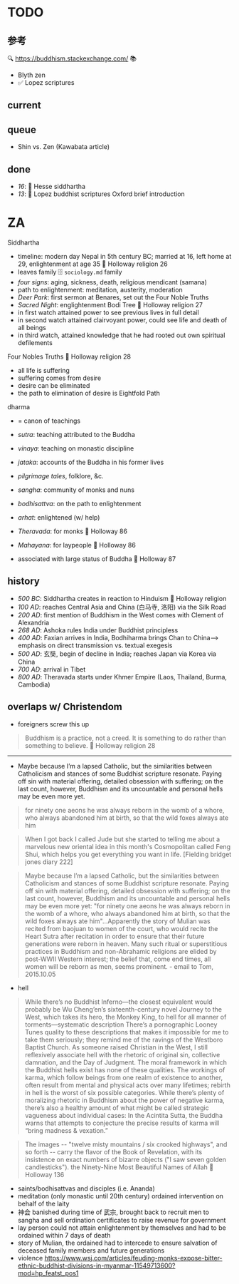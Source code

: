 # TODO

## 参考

🔍 https://buddhism.stackexchange.com/
📚
* Blyth zen
* ✅ Lopez scriptures

## current

## queue

* Shin vs. Zen (Kawabata article)

## done

* _16_: 📙 Hesse siddhartha
* _13_: 📙 Lopez buddhist scriptures Oxford brief introduction

# ZA

Siddhartha
* timeline: modern day Nepal in 5th century BC; married at 16, left home at 29, enlightenment at age 35 📙 Holloway religion 26
* leaves family 🗄 `sociology.md` family
* _four signs_: aging, sickness, death, religious mendicant (samana)
* path to enlightenment: meditation, austerity, moderation
* _Deer Park_: first sermon at Benares, set out the Four Noble Truths 
* _Sacred Night_: englightenment Bodi Tree 📙 Holloway religion 27
* in first watch attained power to see previous lives in full detail
* in second watch attained clairvoyant power, could see life and death of all beings
* in third watch, attained knowledge that he had rooted out own spiritual defilements

Four Nobles Truths 📙 Holloway religion 28
* all life is suffering
* suffering comes from desire
* desire can be eliminated
* the path to elimination of desire is Eightfold Path

dharma 
* = canon of teachings
* _sutra_: teaching attributed to the Buddha
* _vinaya_: teaching on monastic discipline
* _jataka_: accounts of the Buddha in his former lives
* _pilgrimage tales_, folklore, &c.

* _sangha_: community of monks and nuns
* _bodhisattva_: on the path to enlightenment
* _arhat_: enlightened (w/ help)
* _Theravada_: for monks 📙 Holloway 86
* _Mahayana_: for laypeople 📙 Holloway 86
* associated with large status of Buddha 📙 Holloway 87

## history

* _500 BC_: Siddhartha creates in reaction to Hinduism 📙 Holloway religion
* _100 AD_: reaches Central Asia and China (白马寺, 洛阳) via the Silk Road
* _200 AD_: first mention of Buddhism in the West comes with Clement of Alexandria
* _268 AD_: Ashoka rules India under Buddhist principless
* _400 AD_: Faxian arrives in India, Bodhiharma brings Chan to China—> emphasis on direct transmission vs. textual exegesis
* _500 AD_: 玄奘, begin of decline in India; reaches Japan via Korea via China
* _700 AD_: arrival in Tibet
* _800 AD_: Theravada starts under Khmer Empire (Laos, Thailand, Burma, Cambodia)

## overlaps w/ Christendom

* foreigners screw this up
> Buddhism is a practice, not a creed. It is something to do rather than something to believe. 📙 Holloway religion 28

---

* Maybe because I’m a lapsed Catholic, but the similarities between Catholicism and stances of some Buddhist scripture resonate. Paying off sin with material offering, detailed obsession with suffering; on the last count, however, Buddhism and its uncountable and personal hells may be even more yet. 
> for ninety one aeons he was always reborn in the womb of a whore, who always abandoned him at birth, so that the wild foxes always ate him

> When I got back I called Jude but she started to telling me about a marvelous new oriental idea in this month's Cosmopolitan called Feng Shui, which helps you get everything you want in life. [Fielding bridget jones diary 222]

> Maybe because I’m a lapsed Catholic, but the similarities between Catholicism and stances of some Buddhist scripture resonate. Paying off sin with material offering, detailed obsession with suffering; on the last count, however, Buddhism and its uncountable and personal hells may be even more yet: "for ninety one aeons he was always reborn in the womb of a whore, who always abandoned him at birth, so that the wild foxes always ate him"...Apparently the story of Mulian was recited from baojuan to women of the court, who would recite the Heart Sutra after recitation in order to ensure that their future generations were reborn in heaven. Many such ritual or superstitious practices in Buddhism and non-Abrahamic religions are elided by post-WWII Western interest; the belief that, come end times, all women will be reborn as men, seems prominent. - email to Tom, 2015.10.05

* hell
> While there’s no Buddhist Inferno—the closest equivalent would probably be Wu Cheng’en’s sixteenth-century novel Journey to the West, which takes its hero, the Monkey King, to hell for all manner of torments—systematic description
> There’s a pornographic Looney Tunes quality to these descriptions that makes it impossible for me to take them seriously; they remind me of the ravings of the Westboro Baptist Church. As someone raised Christian in the West, I still reflexively associate hell with the rhetoric of original sin, collective damnation, and the Day of Judgment. The moral framework in which the Buddhist hells exist has none of these qualities. The workings of karma, which follow beings from one realm of existence to another, often result from mental and physical acts over many lifetimes; rebirth in hell is the worst of six possible categories. While there’s plenty of moralizing rhetoric in Buddhism about the power of negative karma, there’s also a healthy amount of what might be called strategic vagueness about individual cases: In the Acintita Sutta, the Buddha warns that attempts to conjecture the precise results of karma will “bring madness & vexation.”

> The images -- "twelve misty mountains / six crooked highways", and so forth -- carry the flavor of the Book of Revelation, with its insistence on exact numbers of bizarre objects ("I saw seven golden candlesticks").
> the Ninety-Nine Most Beautiful Names of Allah 📙 Holloway 136

* saints/bodhisattvas and disciples (i.e. Ananda) 
* meditation (only monastic until 20th century) ordained intervention on behalf of the laity
* 神会 banished during time of 武宗, brought back to recruit men to sangha and sell ordination certificates to raise revenue for government
* lay person could not attain enlightenment by themselves and had to be ordained within 7 days of death
* story of Mulian, the ordained had to intercede to ensure salvation of deceased family members and future generations
* violence https://www.wsj.com/articles/feuding-monks-expose-bitter-ethnic-buddhist-divisions-in-myanmar-11549713600?mod=hp_featst_pos1

